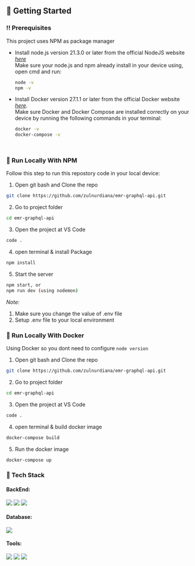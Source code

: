 
<!-- Getting Started -->
## 	:toolbox: Getting Started

<!-- Prerequisites -->
### :bangbang: Prerequisites

This project uses NPM as package manager

* Install node.js version 21.3.0 or later from the official NodeJS website <a href="https://nodejs.org/id">*here*<a/> <br />
  Make sure your node.js and npm already install in your device using, open cmd and run:
  ```bash
  node -v
  npm -v
  ```
* Install Docker version 27.1.1 or later from the official Docker website <a href="https://www.docker.com/get-started">*here*</a>.  
  Make sure Docker and Docker Compose are installed correctly on your device by running the following commands in your terminal:

  ```bash
  docker -v
  docker-compose -v




### :running: Run Locally With NPM

Follow this step to run this repostory code in your local device:
  1. Open git bash and Clone the repo
   ```sh
   git clone https://github.com/zulnurdiana/emr-graphql-api.git
   ```
  2. Go to project folder 
  ``` sh
  cd emr-graphql-api
  ``` 
3. Open the project at VS Code 
  ``` sh
  code . 
  ``` 
  4. open terminal & install Package
  ``` sh
  npm install
  ``` 
  5.  Start the server
   ```sh
   npm start, or
   npm run dev (using nodemon)
   ```
  
  _Note:_
  1. Make sure you change the value of .env file
  2. Setup .env file to your local environment

### :whale2: Run Locally With Docker
  Using Docker so you dont need to configure `node version`
  1. Open git bash and Clone the repo
   ```sh
   git clone https://github.com/zulnurdiana/emr-graphql-api.git
   ```
  2. Go to project folder 
  ``` sh
  cd emr-graphql-api
  ``` 
  3. Open the project at VS Code 
  ``` sh
  code . 
  ``` 
  4. open terminal & build docker image
  ``` sh
  docker-compose build
  ``` 
  5. Run the docker image
  ```sh
  docker-compose up
  ```

<!-- TechStack -->
### :space_invader: Tech Stack
  <h4>BackEnd:</h4>
  <img src="https://img.shields.io/badge/-GraphQL-E10098?style=for-the-badge&logo=graphql&logoColor=white" />
  <img src="https://img.shields.io/badge/-ApolloGraphQL-311C87?style=for-the-badge&logo=apollo-graphql" />
  <img src="https://img.shields.io/badge/typescript-%23007ACC.svg?style=for-the-badge&logo=typescript&logoColor=white" />
  
  <h4>Database:</h4>
  <img src="https://img.shields.io/badge/postgres-%23316192.svg?style=for-the-badge&logo=postgresql&logoColor=white" />

<h4>Tools:</h4>
  <img src="https://img.shields.io/badge/Docker-2CA5E0?style=for-the-badge&logo=docker&logoColor=white" />
  <img src="https://img.shields.io/badge/GitHub-100000?style=for-the-badge&logo=github&logoColor=white" />
  <img src="https://img.shields.io/badge/Visual%20Studio%20Code-0078d7.svg?style=for-the-badge&logo=visual-studio-code&logoColor=white" />
